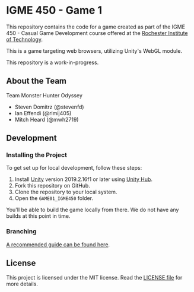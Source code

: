 # IGME 450 - Game 1 #

This repository contains the code for a game created as part of the IGME 450 - Casual Game Development course offered at the [Rochester Institute of Technology](https://www.rit.edu/).

This is a game targeting web browsers, utilizing Unity's WebGL module.

This repository is a work-in-progress.

## About the Team ##

Team Monster Hunter Odyssey

- Steven Domitrz (@stevenfd)
- Ian Effendi (@rimij405)
- Mitch Heard (@mwh2719)

## Development ##

### Installing the Project ###

To get set up for local development, follow these steps:

1. Install [Unity](https://www.unity3d.com/) version 2019.2.16f1 or later using [Unity Hub](https://docs.unity3d.com/Manual/GettingStartedInstallingHub.html).
2. Fork this repository on GitHub.
3. Clone the repository to your local system.
4. Open the `GAME01_IGME450` folder.

You'll be able to build the game locally from there. We do not have any builds at this point in time.

### Branching ###

[A recommended guide can be found here](https://gist.github.com/rimij405/ba15798fb4b655210ec6ca109490537d).

## License ##

This project is licensed under the MIT license. Read the [LICENSE file](./LICENSE) for more details.

